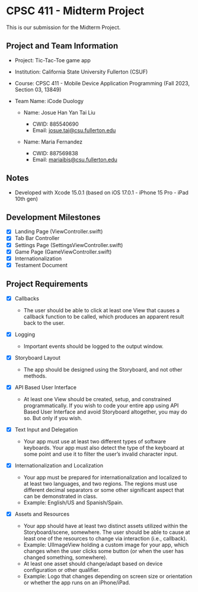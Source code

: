 # CPSC 411 - Midterm Project #

This is our submission for the Midterm Project.

## Project and Team Information ##

* Project: Tic-Tac-Toe game app
* Institution: California State University Fullerton (CSUF)
* Course: CPSC 411 - Mobile Device Application Programming (Fall 2023, Section 03, 13849)
* Team Name: iCode Duology

	* Name: Josue Han Yan Tai Liu
		* CWID: 885540690
		* Email: josue.tai@csu.fullerton.edu

	* Name: Maria Fernandez
		* CWID: 887569838
		* Email: mariaibis@csu.fullerton.edu

## Notes ##

* Developed with Xcode 15.0.1 (based on iOS 17.0.1 - iPhone 15 Pro - iPad 10th gen)

## Development Milestones ##

- [x] Landing Page (ViewController.swift)
- [x] Tab Bar Controller
- [x] Settings Page (SettingsViewController.swift)
- [x] Game Page (GameViewController.swift)
- [x] Internationalization
- [x] Testament Document

## Project Requirements ##

- [x] Callbacks

	- The user should be able to click at least one View that causes a callback function to be called, which produces an apparent result back to the user.

- [x] Logging

	- Important events should be logged to the output window.

- [x] Storyboard Layout

	- The app should be designed using the Storyboard, and not other methods.

- [x] API Based User Interface

	- At least one View should be created, setup, and constrained programmatically. If you wish to code your entire app using API Based User Interface and avoid Storyboard altogether, you may do so. But only if you wish.

- [x] Text Input and Delegation

	- Your app must use at least two different types of software keyboards. Your app must also detect the type of the keyboard at some point and use it to filter the user’s invalid character input.

- [x] Internationalization and Localization

	- Your app must be prepared for internationalization and localized to at least two languages, and two regions. The regions must use different decimal separators or some other significant aspect that can be demonstrated in class.
	- Example: English/US and Spanish/Spain.

- [x] Assets and Resources
	- Your app should have at least two distinct assets utilized within the Storyboard/scene, somewhere. The user should be able to cause at least one of the resources to change via interaction (i.e., callback).
	- Example: UIImageView holding a custom image for your app, which changes when the user clicks some button (or when the user has changed something, somewhere).
	- At least one asset should change/adapt based on device configuration or other qualifier.
	- Example: Logo that changes depending on screen size or orientation or whether the app runs on an iPhone/iPad.

